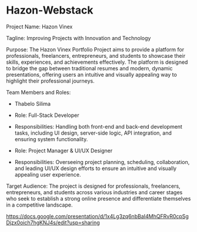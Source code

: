 # Hazon-Webstack

Project Name: Hazon Vinex

 

Tagline: Improving Projects with Innovation and Technology

 

Purpose: The Hazon Vinex Portfolio Project aims to provide a platform for professionals, freelancers, entrepreneurs, and students to showcase their skills, experiences, and achievements effectively. The platform is designed to bridge the gap between traditional resumes and modern, dynamic presentations, offering users an intuitive and visually appealing way to highlight their professional journeys.

 

Team Members and Roles:

- Thabelo Silima

 - Role: Full-Stack Developer

 - Responsibilities: Handling both front-end and back-end development tasks, including UI design, server-side logic, API integration, and ensuring system functionality.

 - Role: Project Manager & UI/UX Designer

 - Responsibilities: Overseeing project planning, scheduling, collaboration, and leading UI/UX design efforts to ensure an intuitive and visually appealing user experience.



 

Target Audience: The project is designed for professionals, freelancers, entrepreneurs, and students across various industries and career stages who seek to establish a strong online presence and differentiate themselves in a competitive landscape.

https://docs.google.com/presentation/d/1x4Lg3zq6nbBaI4MhQFRvR0cpSgDjzx0oich7hgKNJ4s/edit?usp=sharing
